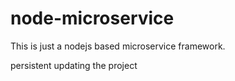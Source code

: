 # node-microservice

This is just a nodejs based microservice framework.

persistent updating the project
